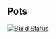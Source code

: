 ## Pots

[![Build Status](https://travis-ci.com/martijnbroekman/pots.svg?branch=master)](https://travis-ci.com/martijnbroekman/pots)
